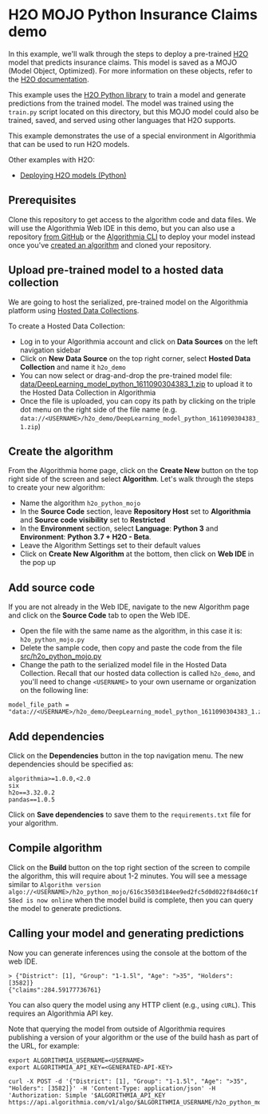 # H2O MOJO Python Insurance Claims demo

In this example, we'll walk through the steps to deploy a pre-trained [H2O](https://www.h2o.ai)
model that predicts insurance claims. This model is saved as a MOJO (Model
Object, Optimized). For more information on these objects, refer to the [H2O documentation](http://docs.h2o.ai/h2o/latest-stable/h2o-docs/mojo-quickstart.html).

This example uses the [H2O Python library](http://docs.h2o.ai/h2o/latest-stable/h2o-docs/index.html)
to train a model and generate predictions from the trained model. The model was
trained using the `train.py` script located on this directory, but this MOJO
model could also be trained, saved, and served using other languages that H2O
supports.

This example demonstrates the use of a special environment in Algorithmia that
can be used to run H2O models.

Other examples with H2O:
- [Deploying H2O models (Python)](https://github.com/algorithmiaio/sample-apps/tree/master/algo-dev-demo/h2o-python)

## Prerequisites

Clone this repository to get access to the algorithm code and data files. We
will use the Algorithmia Web IDE in this demo, but you can also use a repository [from GitHub](https://algorithmia.com/developers/algorithm-development/source-code-management)
or the [Algorithmia CLI](https://algorithmia.com/developers/clients/cli/) to
deploy your model instead once you've [created an algorithm](https://algorithmia.com/developers/algorithm-development/languages/python/#create-an-algorithm)
and cloned your repository.

## Upload pre-trained model to a hosted data collection

We are going to host the serialized, pre-trained model on the Algorithmia
platform using [Hosted Data Collections](https://algorithmia.com/developers/data/hosted).

To create a Hosted Data Collection:

- Log in to your Algorithmia account and click on **Data Sources** on the left
  navigation sidebar
- Click on **New Data Source** on the top right corner, select **Hosted Data
  Collection** and name it `h2o_demo`
- You can now select or drag-and-drop the pre-trained model file: [data/DeepLearning_model_python_1611090304383_1.zip](https://github.com/algorithmiaio/sample-apps/raw/master/algo-dev-demo/h2o-python-mojo/data/DeepLearning_model_python_1611090304383_1.zip)
  to upload it to the Hosted Data Collection in Algorithmia
- Once the file is uploaded, you can copy its path by clicking on the triple dot
  menu on the right side of the file name (e.g.
  `data://<USERNAME>/h2o_demo/DeepLearning_model_python_1611090304383_1.zip`)

## Create the algorithm

From the Algorithmia home page, click on the **Create New** button on the top
right side of the screen and select **Algorithm**. Let's walk through the steps
to create your new algorithm:

- Name the algorithm `h2o_python_mojo`
- In the **Source Code** section, leave **Repository Host** set to
  **Algorithmia** and **Source code visibility** set to **Restricted**
- In the **Environment** section, select **Language**: **Python 3** and
  **Environment**: **Python 3.7 + H2O - Beta**.
- Leave the Algorithm Settings set to their default values
- Click on **Create New Algorithm** at the bottom, then click on **Web IDE** in
  the pop up

## Add source code

If you are not already in the Web IDE, navigate to the new Algorithm page and
click on the **Source Code** tab to open the Web IDE.

- Open the file with the same name as the algorithm, in this case it is:
  `h2o_python_mojo.py`
- Delete the sample code, then copy and paste the code from the file [src/h2o_python_mojo.py](https://github.com/algorithmiaio/sample-apps/blob/master/algo-dev-demo/h2o-python-mojo/src/h2o_python_mojo.py)
- Change the path to the serialized model file in the Hosted Data Collection.
  Recall that our hosted data collection is called `h2o_demo`, and you'll need
  to change `<USERNAME>` to your own username or organization on the following
  line:

```
model_file_path = "data://<USERNAME>/h2o_demo/DeepLearning_model_python_1611090304383_1.zip"
```

## Add dependencies

Click on the **Dependencies** button in the top navigation menu. The new
dependencies should be specified as:

```
algorithmia>=1.0.0,<2.0
six
h2o==3.32.0.2
pandas==1.0.5
```

Click on **Save dependencies** to save them to the `requirements.txt` file for
your algorithm.

## Compile algorithm

Click on the **Build** button on the top right section of the screen to compile
the algorithm, this will require about 1-2 minutes. You will see a message
similar to
`Algorithm version algo://<USERNAME>/h2o_python_mojo/616c3503d184ee9ed2fc5d0d022f84d60c1f58ed is now online`
when the model build is complete, then you can query the model to generate
predictions.

## Calling your model and generating predictions

Now you can generate inferences using the console at the bottom of the web IDE.

```
> {"District": [1], "Group": "1-1.5l", "Age": ">35", "Holders": [3582]}
{"claims":284.59177736761}
```

You can also query the model using any HTTP client (e.g., using `cURL`). This
requires an Algorithmia API key.

Note that querying the model from outside of Algorithmia requires publishing a
version of your algorithm or the use of the build hash as part of the URL, for
example:

```
export ALGORITHMIA_USERNAME=<USERNAME>
export ALGORITHMIA_API_KEY=<GENERATED-API-KEY>

curl -X POST -d '{"District": [1], "Group": "1-1.5l", "Age": ">35", "Holders": [3582]}' -H 'Content-Type: application/json' -H 'Authorization: Simple '$ALGORITHMIA_API_KEY https://api.algorithmia.com/v1/algo/$ALGORITHMIA_USERNAME/h2o_python_mojo/46ef56efd6eb3542ba8a155c9021b6ea5a1196f2
```
